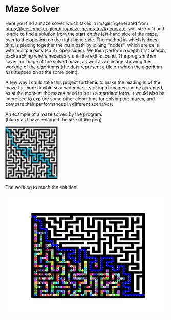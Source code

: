 # Maze Solver

Here you find a maze solver which takes in images (generated from https://keesiemeijer.github.io/maze-generator/#generate, wall size = 1) and is able to find a solution from the start on the left-hand side of the maze, over to the opening on the right hand side. The method in which is does this, is piecing together the main path by joining "nodes", which are cells with mulitple exits (so 3+ open sides). We then perform a depth first search, backtracking where necessary until the exit is found. The program then saves an image of the solved maze, as well as an image showing the working of the algorithms (the dots represent a tile on which the algorithm has stepped on at the some point). 

A few way I could take this project further is to make the reading in of the maze far more flexible so a wider variety of input images can be accepted, as at the moment the mazes need to be in a standard form. It would also be interested to explore some other algorithms for solving the mazes, and compare their performances in different scenarios. 

An example of a maze solved by the program:  
(blurry as I have enlarged the size of the png)

![solved maze](https://github.com/annaFlett/maze/blob/main/solvedMaze.png?raw=true)





The working to reach the solution: 

![working](https://github.com/annaFlett/maze/blob/main/process.png?raw=true)

